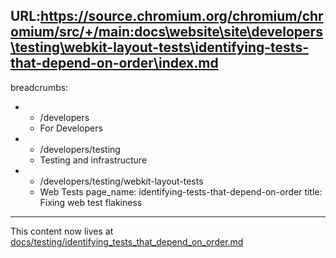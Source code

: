 URL:https://source.chromium.org/chromium/chromium/src/+/main:docs\website\site\developers\testing\webkit-layout-tests\identifying-tests-that-depend-on-order\index.md
---
breadcrumbs:
- - /developers
  - For Developers
- - /developers/testing
  - Testing and infrastructure
- - /developers/testing/webkit-layout-tests
  - Web Tests
page_name: identifying-tests-that-depend-on-order
title: Fixing web test flakiness
---

This content now lives at
[docs/testing/identifying_tests_that_depend_on_order.md](https://chromium.googlesource.com/chromium/src/+/HEAD/docs/testing/identifying_tests_that_depend_on_order.md)
